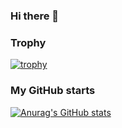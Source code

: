 ### Hi there 👋

### Trophy
[![trophy](https://github-profile-trophy.vercel.app/?username=tk009999)](https://github.com/tk009999/github-profile-trophy)

### My GitHub starts
[![Anurag's GitHub stats](https://github-readme-stats.vercel.app/api?username=tk009999)](https://github.com/tk009999/github-readme-stats)

<!--
**tk009999/tk009999** is a ✨ _special_ ✨ repository because its `README.md` (this file) appears on your GitHub profile.

Here are some ideas to get you started:

- 🔭 I’m currently working on ...
- 🌱 I’m currently learning ...
- 👯 I’m looking to collaborate on ...
- 🤔 I’m looking for help with ...
- 💬 Ask me about ...
- 📫 How to reach me: ...
- 😄 Pronouns: ...
- ⚡ Fun fact: ...
-->
